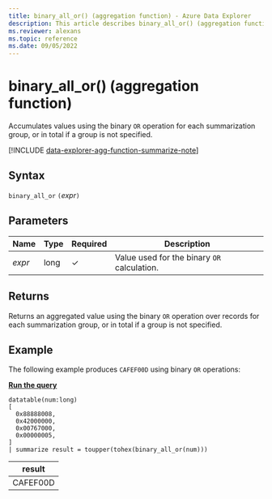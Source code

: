 ```yaml
---
title: binary_all_or() (aggregation function) - Azure Data Explorer
description: This article describes binary_all_or() (aggregation function) in Azure Data Explorer.
ms.reviewer: alexans
ms.topic: reference
ms.date: 09/05/2022
---
```

# binary_all_or() (aggregation function)

Accumulates values using the binary `OR` operation for each summarization group, or in total if a group is not specified.

[!INCLUDE [data-explorer-agg-function-summarize-note](../../includes/data-explorer-agg-function-summarize-note.md)]

## Syntax

`binary_all_or` `(`*expr*`)`

## Parameters

| Name | Type | Required | Description |
|--|--|--|--|
| *expr* | long | &check; | Value used for the binary `OR`  calculation. |

## Returns

Returns an aggregated value using the binary `OR` operation over records for each summarization group, or in total if a group is not specified.

## Example

The following example produces `CAFEF00D` using binary `OR` operations:

[**Run the query**](https://dataexplorer.azure.com/clusters/help/databases/Samples?query=H4sIAAAAAAAAA0tJLAHCpJxUjbzSXKuc/Lx0Ta5oLgUFgwoLEDAwsNAB80yMDMAAwjMwMDczR+KBgamOAlcsV41CcWlubmJRZlWqQlFqcWlOiYKtQkl+aUFBapFGSX5GaoVGUmZeYlFlfGJOTnx+EcheTU1NAEGLHNSIAAAA)

```kusto
datatable(num:long)
[
  0x88888008,
  0x42000000,
  0x00767000,
  0x00000005, 
]
| summarize result = toupper(tohex(binary_all_or(num)))
```

|result|
|---|
|CAFEF00D|
